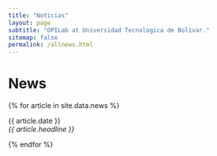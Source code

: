```yaml
---
title: "Noticias"
layout: page
subtitle: "OPILab at Universidad Tecnologica de Bolivar."
sitemap: false
permalink: /allnews.html
---
```


# News

{% for article in site.data.news %}
<p>{{ article.date }} <br>
<em>{{ article.headline }}</em></p>
{% endfor %}